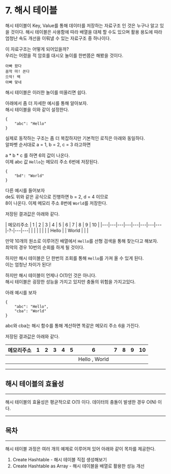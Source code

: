 # 7. 해시 테이블

해시 테이블이 Key, Value를 통해 데이터를 저장하는 자료구조 인 것은 누구나 알고 있을 것이다.
해시 테이블은 사용함에 따라 배열을 대체 할 수도 있으며 활용 용도에 따라 엄청난 속도 개선을 이뤄낼 수 있는 자료구조 중 하나이다.  
  
이 자료구조는 어떻게 되어있을까?  
우리는 어렸을 적 암호를 대시오 놀이를 한번쯤은 해봤을 것이다.  

`아빠 왔다`  
`꼼작 마! 쏜다`  
`으악! 왝`  
`아빠 맞네`  

해시 테이블은 이러한 놀이를 떠올리면 쉽다.  

아래에서 좀 더 자세한 예시를 통해 알아보자.  
해시 테이블을 이와 같이 설정한다.  
```
{
    "abc": "Hello"
}
```

실제로 동작하는 구조는 좀 더 복잡하지만 기본적인 로직은 아래와 동일하다.  
알파벳 순서대로 a = 1, b = 2, c = 3 라고하면  

a * b * c 를 하면 6의 값이 나온다.  
이제 abc 값 `Hello`는 메모리 주소 6번에 저장된다.  

```
{
    "bd": "World"
}
```

다른 예시를 들어보자  
de도 위와 같은 공식으로 진행하면 b = 2, d = 4 이므로  
8이 나온다. 이제 메모리 주소 8번에 `World`를 저장한다.

저장된 결과값은 아래와 같다.

| 메모리주소 | 1 | 2 | 3 | 4 | 5 | 6 | 7 | 8 | 9 | 10 |
|---|---|---|---|---|---|---|---|-?-|---|---|
|   |   |   |   |   |   | Hello  |   | World  |   |   |

만약 10개의 원소로 이루어진 배열에서 `Hello`를 선형 검색을 통해 찾는다고 해보자.  
최악의 경우 10번의 순회를 하게 될 것이다.

하지만 해시 테이블은 단 한번의 조회를 통해 `Hello`를 가져 올 수 있게 된다.  
이는 엄청난 차이가 된다!

하지만 해시 테이블이 언제나 O(1)인 것은 아니다.  
해시 테이블은 굉장한 성능을 가지고 있지만 충돌의 위험을 가지고있다.  

아래 예시를 보자
```
{
    "abc": "Hello",
    "cba": "World"
}
```
abc와 cba는 해시 함수를 통해 계산하면 똑같은 메모리 주소 6을 가진다.

저장된 결과값은 아래와 같다.

| 메모리주소 | 1 | 2 | 3 | 4 | 5 | 6 | 7 | 8 | 9 | 10 |
|---|---|---|---|---|---|---|---|---|---|---|
|   |   |   |   |   |   | Hello , World  |   |   |   |   |


---
## 해시 테이블의 효율성
---
해시 테이블의 효율성은 평균적으로 O(1) 이다.
데이터의 충돌이 발생한 경우 O(N) 이다.


---
## 목차
---
해시 테이블 과정은 여러 개의 예제로 이루어져 있어 아래와 같이 목차를 제공한다.
1. Create Hashtable - 해시 테이블 직접 생성해보기 
2. Create Hashtable as Array - 해시 테이블을 배열로 활용한 성능 개선
